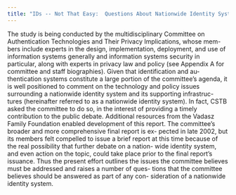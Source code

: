 ```yaml
---
title: "IDs -- Not That Easy:  Questions About Nationwide Identity Systems"
---
```


The study is being conducted by the multidisciplinary Committee on Authentication Technologies and Their Privacy Implications, whose mem- bers include experts in the design, implementation, deployment, and use of information systems generally and information systems security in particular, along with experts in privacy law and policy (see Appendix A for committee and staff biographies). Given that identification and au- thentication systems constitute a large portion of the committee’s agenda, it is well positioned to comment on the technology and policy issues surrounding a nationwide identity system and its supporting infrastruc- tures (hereinafter referred to as a nationwide identity system). In fact, CSTB asked the committee to do so, in the interest of providing a timely contribution to the public debate. Additional resources from the Vadasz Family Foundation enabled development of this report.
The committee’s broader and more comprehensive final report is ex- pected in late 2002, but its members felt compelled to issue a brief report at this time because of the real possibility that further debate on a nation- wide identity system, and even action on the topic, could take place prior to the final report’s issuance. Thus the present effort outlines the issues the committee believes must be addressed and raises a number of ques- tions that the committee believes should be answered as part of any con- sideration of a nationwide identity system.

